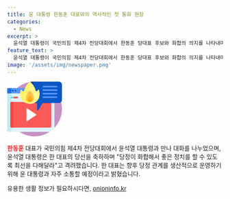 ```yaml
---
title: 윤 대통령 한동훈 대표와의 역사적인 첫 통화 현장
categories:
  - News
excerpt: >
  윤석열 대통령이 국민의힘 제4차 전당대회에서 한동훈 당대표 후보와 화합의 의지를 나타내며 전화 통화를 진행했습니다. 한동훈 대표는 당정 화합을 강조하며 좋은 정치를 할 수 있도록 최선을 다하겠다고 밝혔고, 윤 대통령도 잘해 달라는 메시지를 전했습니다. 한 대표는 또한 윤 대통령을 예방할 계획이 있느냐는 질문에 대통령을 찾아뵙고 자주 소통할 예정이라고 답했습니다. 이번 통화가 양측의 협력과 화합에 대한 새로운 가능성을 시사하고 있습니다.
feature_text: >
  윤석열 대통령이 국민의힘 제4차 전당대회에서 한동훈 당대표 후보와 화합의 의지를 나타내며 전화 통화를 진행했습니다. 한동훈 대표는 당정 화합을 강조하며 좋은 정치를 할 수 있도록 최선을 다하겠다고 밝혔고, 윤 대통령도 잘해 달라는 메시지를 전했습니다. 한 대표는 또한 윤 대통령을 예방할 계획이 있느냐는 질문에 대통령을 찾아뵙고 자주 소통할 예정이라고 답했습니다. 이번 통화가 양측의 협력과 화합에 대한 새로운 가능성을 시사하고 있습니다.
image: '/assets/img/newspaper.png'
---
```


<p><img src="/assets/img/news.png" alt="rentncar 속보" /></p>

<p><b><span style="color: #ee2323;">한동훈</span></b> 대표가 국민의힘 제4차 전당대회에서 윤석열 대통령과 만나 대화를 나누었으며, 윤석열 대통령은 한 대표의 당선을 축하하며 "당정이 화합해서 좋은 정치를 할 수 있도록 최선을 다해달라"고 격려했습니다. 한 대표는 향후 당정 관계를 생산적으로 운영하기 위해 윤 대통령과 자주 소통할 예정이라고 밝혔습니다.</p>
유용한 생활 정보가 필요하시다면, <a href="https://onioninfo.kr" rel="dofollow">onioninfo.kr</a>


